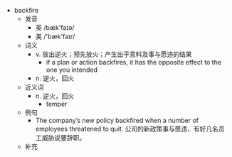 - backfire
  - 发音
    - 英 /bæk'faɪə/
    - 美 /'bæk'faɪr/
  - 词义
    - v. 放出逆火；预先放火；产生出乎意料及事与愿违的结果
      - if a plan or action backfires, it has the opposite effect to the one you intended
    - n. 逆火，回火
  - 近义词
    - n. 逆火，回火
      - temper
  - 例句
    - The company’s new policy backfired when a number of employees threatened to quit. 公司的新政策事与愿违，有好几名员工威胁说要辞职。
  - 补充